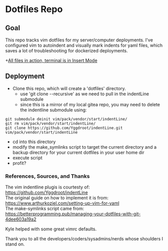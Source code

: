 # Dotfiles Repo

## Goal

This repo tracks vim dotfiles for my server/computer deployments. I've configured vim to autoindent and visually mark indents for yaml files, which saves a lot of troubleshooting for dockerized deployments.

+[All files in action, terminal is in Insert Mode](Terminal_Screenshot.png)


## Deployment

+ Clone this repo, which will create a 'dotfiles' directory. 
  + use 'git clone --recursive' as we need to pull in the indentLine submodule
  + since this is a mirror of my local gitea repo, you may need to delete the indentline submodule using:

```
git submodule deinit vim/pack/vendor/start/indentLine/
git rm vim/pack/vendor/start/indentLine/
git clone https://github.com/Yggdroot/indentLine.git vim/pack/vendor/start/indentLine
```

+ cd into this directory 
+ modify the make_symlinks script to target the current directory and a backup directory for your current dotfiles in your user home dir
+ execute script
+ profit?

### References, Sources, and Thanks
The vim indentline plugis is courtesty of: https://github.com/Yggdroot/indentLine \
The original guide on how to implement it is from: https://www.arthurkoziel.com/setting-up-vim-for-yaml \
The make-symlinks script came from: https://betterprogramming.pub/managing-your-dotfiles-with-git-4dee603a19a2 

Kyle helped with some great vimrc defaults.


Thank you to all the developers/coders/sysadmins/nerds whose shoulders I stand on.
